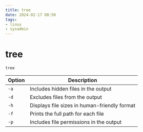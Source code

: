 ```yaml
---
title: tree
date: 2024-02-17 08:50
tags:
- linux
- sysadmin
---
```


# tree

`tree`

| Option | Description                                  |
| ------ | -------------------------------------------- |
| `-a`   | Includes hidden files in the output          |
| `-d`   | Excludes files from the output               |
| `-h`   | Displays file sizes in human-friendly format |
| `-f`   | Prints the full path for each file           |
| `-p`   | Includes file permissions in the output      |